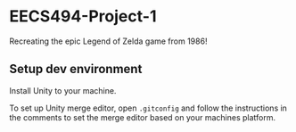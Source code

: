 # EECS494-Project-1

 Recreating the epic Legend of Zelda game from 1986!

## Setup dev environment

Install Unity to your machine.

To set up Unity merge editor, open ```.gitconfig``` and follow the instructions in the comments to set the merge editor based on your machines platform.
